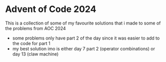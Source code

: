 # Advent of Code 2024
This is a collection of some of my favourite solutions that i made to some of the problems from AOC 2024
- some problems only have part 2 of the day since it was easier to add to the code for part 1
- my best solution imo is either day 7 part 2 (operator combinations) or day 13 (claw machine)
